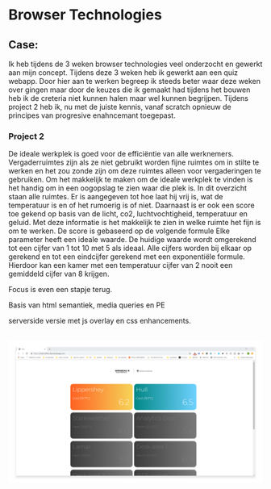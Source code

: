 # Browser Technologies

## Case:
Ik heb tijdens de 3 weken browser technologies veel onderzocht en gewerkt aan mijn concept. Tijdens deze 3 weken heb ik gewerkt aan een quiz webapp. Door hier aan te werken begreep ik steeds beter waar deze weken over gingen maar door de keuzes die ik gemaakt had tijdens het bouwen heb ik de creteria niet kunnen halen maar wel kunnen begrijpen. Tijdens project 2 heb ik, nu met de juiste kennis, vanaf scratch opnieuw de principes van progresive enahncemant toegepast. 

### Project 2
De ideale werkplek is goed voor de efficiëntie van alle werknemers. Vergaderruimtes zijn als ze niet gebruikt worden fijne ruimtes om in stilte te werken en het zou zonde zijn om deze ruimtes alleen voor vergaderingen te gebruiken. Om het makkelijk te maken om de ideale werkplek te vinden is het handig om in een oogopslag te zien waar die plek is. In dit overzicht staan alle ruimtes. Er is aangegeven tot hoe laat hij vrij is, wat de temperatuur is en of het rumoerig is of niet. Daarnaast is er ook een score toe gekend op basis van de licht, co2, luchtvochtigheid, temperatuur en geluid. Met deze informatie is het makkelijk te zien in welke ruimte het fijn is om te werken. De score is gebaseerd op de volgende formule Elke parameter heeft een ideale waarde. De huidige waarde wordt omgerekend tot een cijfer van 1 tot 10 met 5 als ideaal. Alle cijfers worden bij elkaar op gerekend en tot een eindcijfer gerekend met een exponentiële formule. Hierdoor kan een kamer met een temperatuur cijfer van 2 nooit een gemiddeld cijfer van 8 krijgen.

Focus is even een stapje terug.

Basis van html semantiek, media queries en PE

serverside versie met js overlay en css enhancements.

## 

![Fullscreen Site](screen1.png)
